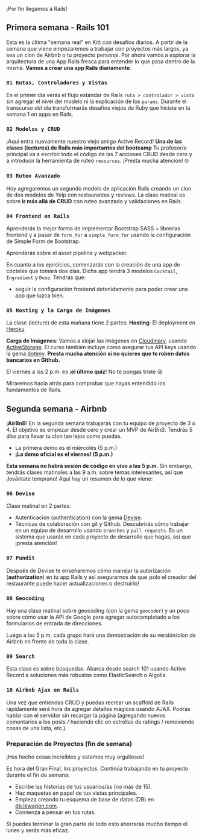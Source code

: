 ¡Por fin llegamos a Rails!

## Primera semana - Rails 101

Esta es la última "semana real" en Kitt con desafíos diarios. A partir de la semana que viene empezaremos a trabajar con proyectos más largos, ya sea un clon de Airbnb o tu proyecto personal. Por ahora vamos a explorar la arquitectura de una App Rails fresca para entender lo que pasa dentro de la misma. **Vamos a crear una app Rails diariamente**.

### `01 Rutas, Controladores y Vistas`

En el primer día verás el flujo estándar de Rails `ruta > controlador > vista` sin agregar el nivel del modelo ni la explicación de los `params`. Durante el transcurso del día transformarás desafíos viejos de Ruby que hiciste en la semana 1 en apps en Rails.

### `02 Modelos y CRUD`

¡Aquí entra nuevamente nuestro viejo amigo Active Record! **Una de las clases (lectures) de Rails más importantes del bootcamp** Tu profesor/a principal va a escribir todo el código de las 7 acciones CRUD desde cero y a introducir la herramienta de ruteo `resources`. ¡Presta mucha atención! 🤓

### `03 Ruteo Avanzado`

Hoy agregaremos un segundo modelo de aplicación Rails creando un clon de dos modelos de Yelp con restaurantes y reviews. La clase matinal es sobre **ir más allá de CRUD** con ruteo avanzado y validaciones en Rails.

### `04 Frontend en Rails`

Aprenderás la mejor forma de implementar Bootstrap SASS + librerías frontend y a pasar de `form_for` a `simple_form_for` usando la configuración de Simple Form de Bootstrap.

Aprenderás sobre el asset pipeline y webpacker.

En cuanto a los ejercicios, comenzarás con la creación de una app de cócteles que tomará dos días. Dicha app tendrá 3 modelos `Cocktail`, `Ingredient` y `Dose`. Tendrás que:
- seguir la configuración frontend detenidamente para poder crear una app que luzca bien.

### `05 Hosting y la Carga de Imágenes`

La clase (lecture) de esta mañana tiene 2 partes:
**Hosting**: El deployment en [Heroku](http://heroku.com/)

**Carga de Imágenes**: Vamos a alojar las imágenes en [Cloudinary](http://cloudinary.com/), usando [ActiveStorage](https://guides.rubyonrails.org/v6.0.1/active_storage_overview.html). El curso también incluye como asegurar tus API keys usando la gema [dotenv](https://github.com/bkeepers/dotenv). **Presta mucha atención si no quieres que te roben datos bancarios en Github.**

El viernes a las 2 p.m. es ¡**el último quiz**! No te pongas triste 😢

Miraremos hacia atrás para comprobar que hayas entendido los fundamentos de Rails.

## Segunda semana - Airbnb

¡**AirBnB**! En la segunda semana trabajarás con tu equipo de proyecto de 3 o 4. El objetivo es empezar desde cero y crear un MVP de AirBnB. Tendrás 5 días para llevar tu clon tan lejos como puedas.

- La primera demo es el miércoles (5 p.m.)
- **¡La demo oficial es el viernes! (5 p.m.)**

**Esta semana no habrá sesión de código en vivo a las 5 p.m.** Sin embargo, tendrás clases matinales a las 9 a.m. sobre temas interesantes, así que ¡levántate temprano! Aquí hay un resumen de lo que viene:

### `06 Devise`

Clase matinal en 2 partes:

- Autenticación (authentication) con la gema [Devise](https://github.com/plataformatec/devise).
- Técnicas de colaboración con git y Github. Descubrirás cómo trabajar en un equipo de desarrollo usando `branches` y `pull requests`. Es un sistema que usarás en cada proyecto de desarrollo que hagas, así que ¡presta atención!

### `07 Pundit`

Después de Devise te enseñaremos cómo manejar la autorización (**authorization**) en tu app Rails y así asegurarnos de que ¡solo el creador del restaurante puede hacer actualizaciones o destruirlo!

### `08 Geocoding`

Hay una clase matinal sobre geocoding (con la gema `geocoder`) y un poco sobre cómo usar la API de Google para agregar autocompletado a los formularios de entrada de direcciones.

Luego a las 5 p.m. cada grupo hará una demostración de su versión/clon de Airbnb en frente de toda la clase.

### `09 Search`

Esta clase es sobre búsquedas. Abarca desde search 101 usando Active Record a soluciones más robustas como ElasticSearch o Algolia.

### `10 Airbnb Ajax en Rails`

Una vez que entiendas CRUD y puedas recrear un scaffold de Rails rápidamente será hora de agregar detalles mágicos usando AJAX. Podrás hablar con el servidor sin recargar la página (agregando nuevos comentarios a los posts / haciendo clic en estrellas de ratings / removiendo cosas de una lista, etc.).

### Preparación de Proyectos (fin de semana)

¡Has hecho cosas increíbles y estamos muy orgullosos!

Es hora del Gran Final, los proyectos. Continúa trabajando en tu proyecto durante el fin de semana:

- Escribe las historias de tus usuarios/as (no más de 15).
- Haz maquetas en papel de tus vistas principales.
- Empieza creando tu esquema de base de datos (DB) en [db.lewagon.com](http://db.lewagon.com).
- Comienza a pensar en tus rutas.

Si puedes terminar la gran parte de todo esto ahorrarás mucho tiempo el lunes y serás más eficaz.
